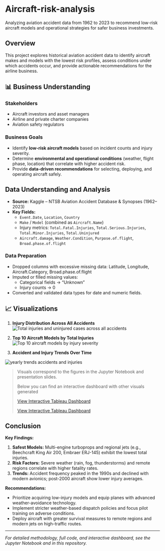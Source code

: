 # Aircraft-risk-analysis
Analyzing aviation accident data from 1962 to 2023 to recommend low-risk aircraft models and operational strategies for safer business investments.

## Overview
This project explores historical aviation accident data to identify aircraft makes and models with the lowest risk profiles, assess conditions under which accidents occur, and provide actionable recommendations for the airline business.

## 📊 Business Understanding
### Stakeholders
- Aircraft investors and asset managers
- Airline and private charter companies
- Aviation safety regulators

### Business Goals
- Identify **low-risk aircraft models** based on incident counts and injury severity.
- Determine **environmental and operational conditions** (weather, flight phase, location) that correlate with higher accident risk.
- Provide **data-driven recommendations** for selecting, deploying, and operating aircraft safely.

## Data Understanding and Analysis
- **Source:** Kaggle – NTSB Aviation Accident Database & Synopses (1962–2023)
- **Key Fields:**
  - `Event.Date`, `Location`, `Country`
  - `Make` / `Model` (combined as `Aircraft.Name`)
  - Injury metrics: `Total.Fatal.Injuries`, `Total.Serious.Injuries`, `Total.Minor.Injuries`, `Total.Uninjured`
  - `Aircraft.damage`, `Weather.Condition`, `Purpose.of.flight`, `Broad.phase.of.flight`

### Data Preparation
- Dropped columns with excessive missing data: Latitude, Longitude, Aircraft.Category, Broad.phase.of.flight
- Imputed or filled missing values:
  - Categorical fields → “Unknown”
  - Injury counts → 0
- Converted and validated data types for date and numeric fields.

## 📈 Visualizations
1. **Injury Distribution Across All Accidents**
   ![Total injuries and uninjured cases across all accidents](https://github.com/user-attachments/assets/fffbc912-3c79-4ec3-822d-972f2d8bbddd)

3. **Top 10 Aircraft Models by Total Injuries**  
   ![Top 10 aircraft models by injury severity](https://github.com/user-attachments/assets/0bc5a94a-8047-407f-981e-9f0d7afa1140)

4. **Accident and Injury Trends Over Time**  
  
  ![yearly trends accidents and injuries](https://github.com/user-attachments/assets/bd2bfa8b-907b-4484-8af8-0e949d7b6628)

> Visuals correspond to the figures in the Jupyter Notebook and presentation slides.
>
> Below you can find an interactive dashboard with other visuals generated
> 
> [View Interactive Tableau Dashboard](https://public.tableau.com/views/AircraftRiskanalysisworkbook1/Generaloverview?:language=en-GB&:sid=&:redirect=auth&:display_count=n&:origin=viz_share_link)
> 
> [View Interactive Tableau Dashboard](https://public.tableau.com/views/AircraftRiskanalysis_17459355541340/Trendsinyears?:language=en-GB&:sid=&:redirect=auth&:display_count=n&:origin=viz_share_link)


## Conclusion
**Key Findings:**
1. **Safest Models:** Multi-engine turboprops and regional jets (e.g., Beechcraft King Air 200, Embraer ERJ-145) exhibit the lowest total injuries.
2. **Risk Factors:** Severe weather (rain, fog, thunderstorms) and remote regions correlate with higher fatality rates.
3. **Trends:** Accident frequency peaked in the 1990s and declined with modern avionics; post-2000 aircraft show lower injury averages.

**Recommendations:**
- Prioritize acquiring low-injury models and equip planes with advanced weather-avoidance technology.
- Implement stricter weather-based dispatch policies and focus pilot training on adverse conditions.
- Deploy aircraft with greater survival measures to remote regions and modern jets on high-traffic routes.

---
*For detailed methodology, full code, and interactive dashboard, see the Jupyter Notebook and  in this repository.*

